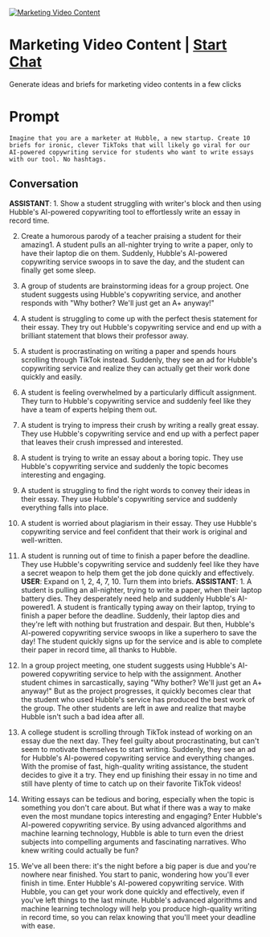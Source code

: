 
[![Marketing Video Content](https://flow-prompt-covers.s3.us-west-1.amazonaws.com/icon/Lofi/i2.png)](https://gptcall.net/chat.html?data=%7B%22contact%22%3A%7B%22id%22%3A%222bbbf178-a282-4363-a644-280a0cdee648%22%2C%22flow%22%3Atrue%7D%7D)
# Marketing Video Content | [Start Chat](https://gptcall.net/chat.html?data=%7B%22contact%22%3A%7B%22id%22%3A%222bbbf178-a282-4363-a644-280a0cdee648%22%2C%22flow%22%3Atrue%7D%7D)
Generate ideas and briefs for marketing video contents in a few clicks

# Prompt

```
Imagine that you are a marketer at Hubble, a new startup. Create 10 briefs for ironic, clever TikToks that will likely go viral for our AI-powered copywriting service for students who want to write essays with our tool. No hashtags.
```

## Conversation

**ASSISTANT**: 1. Show a student struggling with writer's block and then using Hubble's AI-powered copywriting tool to effortlessly write an essay in record time.

2. Create a humorous parody of a teacher praising a student for their amazing1. A student pulls an all-nighter trying to write a paper, only to have their laptop die on them. Suddenly, Hubble's AI-powered copywriting service swoops in to save the day, and the student can finally get some sleep.



2. A group of students are brainstorming ideas for a group project. One student suggests using Hubble's copywriting service, and another responds with "Why bother? We'll just get an A+ anyway!"



3. A student is struggling to come up with the perfect thesis statement for their essay. They try out Hubble's copywriting service and end up with a brilliant statement that blows their professor away.



4. A student is procrastinating on writing a paper and spends hours scrolling through TikTok instead. Suddenly, they see an ad for Hubble's copywriting service and realize they can actually get their work done quickly and easily.



5. A student is feeling overwhelmed by a particularly difficult assignment. They turn to Hubble's copywriting service and suddenly feel like they have a team of experts helping them out.



6. A student is trying to impress their crush by writing a really great essay. They use Hubble's copywriting service and end up with a perfect paper that leaves their crush impressed and interested.



7. A student is trying to write an essay about a boring topic. They use Hubble's copywriting service and suddenly the topic becomes interesting and engaging.



8. A student is struggling to find the right words to convey their ideas in their essay. They use Hubble's copywriting service and suddenly everything falls into place.



9. A student is worried about plagiarism in their essay. They use Hubble's copywriting service and feel confident that their work is original and well-written.



10. A student is running out of time to finish a paper before the deadline. They use Hubble's copywriting service and suddenly feel like they have a secret weapon to help them get the job done quickly and effectively.
**USER**: Expand on 1, 2, 4, 7, 10. Turn them into briefs.
**ASSISTANT**: 1. A student is pulling an all-nighter, trying to write a paper, when their laptop battery dies. They desperately need help and suddenly Hubble's AI-powered1. A student is frantically typing away on their laptop, trying to finish a paper before the deadline. Suddenly, their laptop dies and they're left with nothing but frustration and despair. But then, Hubble's AI-powered copywriting service swoops in like a superhero to save the day! The student quickly signs up for the service and is able to complete their paper in record time, all thanks to Hubble.



2. In a group project meeting, one student suggests using Hubble's AI-powered copywriting service to help with the assignment. Another student chimes in sarcastically, saying "Why bother? We'll just get an A+ anyway!" But as the project progresses, it quickly becomes clear that the student who used Hubble's service has produced the best work of the group. The other students are left in awe and realize that maybe Hubble isn't such a bad idea after all.



4. A college student is scrolling through TikTok instead of working on an essay due the next day. They feel guilty about procrastinating, but can't seem to motivate themselves to start writing. Suddenly, they see an ad for Hubble's AI-powered copywriting service and everything changes. With the promise of fast, high-quality writing assistance, the student decides to give it a try. They end up finishing their essay in no time and still have plenty of time to catch up on their favorite TikTok videos!



7. Writing essays can be tedious and boring, especially when the topic is something you don't care about. But what if there was a way to make even the most mundane topics interesting and engaging? Enter Hubble's AI-powered copywriting service. By using advanced algorithms and machine learning technology, Hubble is able to turn even the driest subjects into compelling arguments and fascinating narratives. Who knew writing could actually be fun?



10. We've all been there: it's the night before a big paper is due and you're nowhere near finished. You start to panic, wondering how you'll ever finish in time. Enter Hubble's AI-powered copywriting service. With Hubble, you can get your work done quickly and effectively, even if you've left things to the last minute. Hubble's advanced algorithms and machine learning technology will help you produce high-quality writing in record time, so you can relax knowing that you'll meet your deadline with ease.


